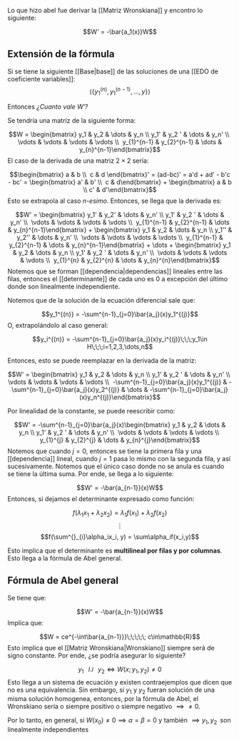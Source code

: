 
Lo que hizo abel fue derivar la [[Matriz Wronskiana]] y encontro lo siguiente:

$$W' = -\bar{a_1(x)}W$$ 
## Extensión de la fórmula 

Si se tiene la siguiente [[Base|base]] de las soluciones de una [[EDO de coeficiente variables]]: 
$$\langle\lbrace y_1^{(n)},y_1^{(n-1)},\dots,y\rbrace\rangle$$

Entonces *¿Cuanto vale $W'$?* 

Se tendría una matríz de la siguiente forma: 

$$W = \begin{bmatrix}
y_1 & y_2 & \dots & y_n \\ 
y_1' & y_2 ' & \dots & y_n' \\ 
\vdots & \vdots & \vdots & \vdots \\ 
y_{1}^{n-1} & y_{2}^{n-1} & \dots & y_{n}^{n-1}\end{bmatrix}$$ 
El caso de la derivada de una matriz $2\times 2$ sería: 

$$\begin{bmatrix}
a & b \\ 
c & d \end{bmatrix}' = (ad-bc)' = a'd + ad' - b'c - bc' = \begin{bmatrix} a' & b' \\ 
c & d\end{bmatrix} + \begin{bmatrix} a & b \\ c' & d'\end{bmatrix}$$ 
Esto se extrapola al caso *n-esimo*. Entonces, se llega que la derivada es: 

$$W' = \begin{bmatrix}
y_1' & y_2' & \dots & y_n' \\ 
y_1' & y_2 ' & \dots & y_n' \\ 
\vdots & \vdots & \vdots & \vdots \\ 
y_{1}^{n-1} & y_{2}^{n-1} & \dots & y_{n}^{n-1}\end{bmatrix} + \begin{bmatrix}
y_1 & y_2 & \dots & y_n \\ 
y_1'' & y_2'' & \dots & y_n' \\ 
\vdots & \vdots & \vdots & \vdots \\ 
y_{1}^{n-1} & y_{2}^{n-1} & \dots & y_{n}^{n-1}\end{bmatrix} + \dots + \begin{bmatrix}
y_1 & y_2 & \dots & y_n \\ 
y_1' & y_2 ' & \dots & y_n' \\ 
\vdots & \vdots & \vdots & \vdots \\ 
y_{1}^{n} & y_{2}^{n} & \dots & y_{n}^{n}\end{bmatrix}$$ 
Notemos que se forman [[dependencia|dependencias]] lineales entre las filas, entonces el [[determinante]] de cada uno es $0$ a excepción del último donde son linealmente independiente. 

Notemos que de la solución de la ecuación diferencial sale que: 

$$y_1^{(n)} = -\sum^{n-1}_{j=0}\bar{a_j}(x)y_1^{(j)}$$ 
O, extrapolándolo al caso general: 

$$y_i^{(n)} = -\sum^{n-1}_{j=0}\bar{a_j}(x)y_i^{(j)}\;\;\;y_1\in H\;\;\;i=1,2,3,\dots,n$$

Entonces, esto se puede reemplazar en la derivada de la matriz: 

$$W' = \begin{bmatrix}
y_1 & y_2 & \dots & y_n \\ 
y_1' & y_2 ' & \dots & y_n' \\ 
\vdots & \vdots & \vdots & \vdots \\ 
-\sum^{n-1}_{j=0}\bar{a_j}(x)y_1^{(j)} & -\sum^{n-1}_{j=0}\bar{a_j}(x)y_2^{(j)} & \dots & -\sum^{n-1}_{j=0}\bar{a_j}(x)y_n^{(j)}\end{bmatrix}$$

Por linealidad de la constante, se puede reescribir como: 

$$W' = -\sum^{n-1}_{j=0}\bar{a_j}(x)\begin{bmatrix}
y_1 & y_2 & \dots & y_n \\ 
y_1' & y_2 ' & \dots & y_n' \\ 
\vdots & \vdots & \vdots & \vdots \\ 
y_{1}^{j} & y_{2}^{j} & \dots & y_{n}^{j}\end{bmatrix}$$ 
Notemos que cuando $j=0$, entonces se tiene la primera fila y una [[dependencia]] lineal, cuando $j=1$ pasa lo mismo con la segunda fila, y así sucesivamente. Notemos que el único caso donde no se anula es cuando se tiene la última suma. Por ende, se llega a lo siguiente: 

$$W' = -\bar{a_{n-1}}(x)W$$ 
Entonces, si dejamos el determinante expresado como función: 

$$f(\lambda_1x_1 + \lambda_2x_2) = \lambda_1f(x_1) + \lambda_2f(x_2)$$ $$\vdots$$
$$f(\sum^{}_{i}\alpha_ix_i, y) = \sum\alpha_if(x_i,y)$$

Esto implica que el determinante es **multilineal por filas y por columnas**. Esto llega a la fórmula de Abel general. 

## Fórmula de Abel general 

Se tiene que: 

$$W' = -\bar{a_{n-1}}(x)W$$
Implica que: 

$$W = ce^{-\int\bar{a_{n-1}}}\;\;\;\;\; c\in\mathbb{R}$$ 
Esto implica que el [[Matriz Wronskiana|Wronskiano]] siempre será de signo constante. Por ende, ¿se podría asegurar lo siguiente?

$$y_1\;\;\;l.i\;\;\;y_2\iff W(x;y_1,y_2)\neq 0$$ 
Esto llega a un sistema de ecuación y existen contraejemplos que dicen que no es una equivalencia. Sin embargo, si $y_1$ y $y_2$ fueran solución de una misma solución homogenea, entonces, por la fórmula de Abel, el Wronskiano sería o siempre positivo o siempre negativo $\implies\neq 0$. 

Por lo tanto, en general, si $W(x_0)\neq 0\implies\alpha=\beta=0$ y también $\implies y_1, y_2\;\;\text{son linealmente independientes}$ 